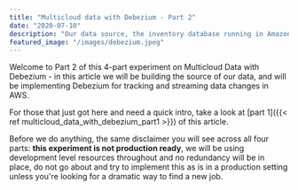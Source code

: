 ```yaml
---
title: "Multicloud data with Debezium - Part 2"
date: "2020-07-10"
description: "Our data source, the inventory database running in Amazon Web Services"
featured_image: "/images/debezium.jpeg"
---
```

Welcome to Part 2 of this 4-part experiment on Multicloud Data with Debezium - in this article we will be building the source of our data, and will be implementing Debezium for tracking and streaming data changes in AWS.

For those that just got here and need a quick intro, take a look at [part 1]({{<  ref multicloud_data_with_debezium_part1 >}}) of this article.

Before we do anything, the same disclaimer you will see across all four parts: **this experiment is not production ready**, we will be using development level resources throughout and no redundancy will be in place, do not go about and try to implement this as is in a production setting unless you're looking for a dramatic way to find a new job.

